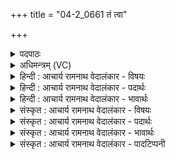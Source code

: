 +++
title = "04-2_0661 तं त्वा"

+++
<details><summary>पदपाठः</summary>

त꣢म्। त्वा꣣। समि꣡द्भिः꣢। सम्। इ꣡द्भिः꣢꣯। अ꣣ङ्गिरः। घृ꣡ते꣢न। व꣣र्द्धयामसि। बृह꣢त्। शो꣣च। यविष्ठ्य। ६६१।
</details>

<details><summary>अधिमन्त्रम् (VC)</summary>

- अग्निः
- भरद्वाजो बार्हस्पत्यः
- गायत्री
- षड्जः
</details>

<details><summary>हिन्दी : आचार्य रामनाथ वेदालंकार - विषयः</summary>

अगले मन्त्र में यज्ञाग्नि, आत्माग्नि तथा परमात्माग्नि को सम्बोधन किया गया है।
</details>

<details><summary>हिन्दी : आचार्य रामनाथ वेदालंकार - पदार्थः</summary>

पदार्थान्वय -  प्रथम—यज्ञाग्नि के पक्ष में। हे (अङ्गिरः) चंचल ज्वालावाले यज्ञाग्नि ! (तं त्वा) उस तुझको, हम (समिद्भिः) समिधाओं से, और (घृतेन) घृत से (वर्धयामसि) बढ़ाते हैं। हे (यविष्ठ्य) अतिशय युवा अग्ने ! तू (बृहत्) बहुत अधिक (शोच) चमक ॥ द्वितीय—जीवात्मा के पक्ष में। मनुष्य अपने अन्तरात्मा को उद्बोधन दे रहा है—हे (अङ्गिरः) कर्मशील मेरे अन्तरात्मन् ! (तं त्वा) उस बहुत कर्म करने में समर्थ तुझे, हम (समिद्भिः) ज्ञानरूप समिधाओं से और (घृतेन) सत्कर्मरूप घृत से (वर्धयामसि) बढ़ाते हैं। हे (यविष्ठ्य) अतिशय तरुण ! तू संसार में (बृहत्) बहुत अधिक (शोच) चमक ॥ तृतीय—परमात्मा के पक्ष में। हे (अङ्गिरः) प्राणप्रिय परमात्मन् ! (तं त्वा) सब कर्मों में समर्थ उन आपको हम (समिद्भिः) प्रदीप्त करने के साधन योगाङ्गों से और (घृतेन) स्नेहयुक्त भक्तिभावों से, अपने अन्तःकरण में (वर्धयामसि) बढ़ाते हैं। हे (यविष्ठ्य) सर्वातिशय समृद्ध भगवन् ! तुम, हमारे अन्तःकरण में (बृहत्) अधिक (शोच) चमको ॥२॥ यहाँ श्लेषालङ्कार है ॥२॥
</details>

<details><summary>हिन्दी : आचार्य रामनाथ वेदालंकार - भावार्थः</summary>

भावार्थ -  मनुष्यों को चाहिए कि यज्ञाग्नि को प्रदीप्त [और संवृद्ध करके स्वयं भी तेज से प्रदीप्त] तथा संवृद्ध हों। इसी प्रकार अपने अन्तरात्मा को उद्बोधन देकर निर्भ्रान्त ज्ञानराशि का संचय करके महान् कीर्ति प्राप्त करें और योगाभ्यास एवं भक्ति से परमात्मा-रूप अग्नि को अपने आत्मा में प्रदीप्त करें ॥२॥
</details>

<details><summary>संस्कृत : आचार्य रामनाथ वेदालंकार - विषयः</summary>

अथ यज्ञाग्निमात्माग्निं परमात्मात्माग्निं च सम्बोधयति।
</details>

<details><summary>संस्कृत : आचार्य रामनाथ वेदालंकार - पदार्थः</summary>

पदार्थान्वय -  प्रथमः—यज्ञाग्निपरः। हे (अङ्गिरः) चपलज्वाल यज्ञाग्ने ! [अगि गतौ। यः अङ्गति गच्छति सोऽङ्गिराः, तत्सम्बुद्धौ अङ्गिरः इति। अगि धातोः अङ्गिराः। उ० ४।२३७ इति निपातनाद् असिप्रत्ययः इरुडागमश्च।] (तं त्वा) तादृशं त्वाम्, वयम् (समिद्भिः) काष्ठैः (घृतेन) आज्येन च (वर्धयामसि) वर्धयामः। हे (यविष्ठ्य२) युवतम ! (अतिशयेन युवा यविष्ठः, यविष्ठ एव यविष्ठ्यः, स्वार्थे यत्।) त्वम् (बृहत्) अत्यधिकम् (शोच) दीप्यस्व ॥ द्वितीयः—जीवात्मपरः। स्वात्मानं समुद्बोधयति—हे (अङ्गिरः) कर्मशील मदीय अन्तरात्मन् ! (तं त्वा) तादृशं बहुकर्मक्षमं त्वाम् वयम् (समिद्धिः) ज्ञानेन्धनैः (घृतेन) सत्कर्मरूपेण आज्येन च (वर्धयामसि) वर्धयामः। हे (यविष्ठ्य) तरुणतम ! त्वम्, संसारे (बृहत्) अत्यधिकम् (शोच) प्रदीप्यस्व ॥ तृतीयः—परमात्मपरः। हे (अङ्गिरः) प्राणप्रिय परमात्मन् ! (तं त्वा) तादृशं सर्वकर्मसमर्थं त्वाम्, वयम् (समिद्धिः) समिन्धनसाधनैः योगाङ्गैः घृतैः स्नेहयुतैः भक्तिभावैश्च, स्वान्तःकरणे (वर्धयामसि) वर्धयामः। हे (यविष्ठ्य) समृद्धतम भगवन्। त्वम् अस्मदन्तःकरणे (बृहत्) अत्यधिकम् (शोच) दीप्यस्व३ ॥२॥ अत्र श्लेषालङ्कारः ॥२॥
</details>

<details><summary>संस्कृत : आचार्य रामनाथ वेदालंकार - भावार्थः</summary>

भावार्थ -  मनुष्यैर्यज्ञाग्निं समिध्य संवर्ध्य च स्वयमपि तेजसा समिद्धैः संवृद्धैश्च भाव्यम्। तथैव मनुष्यैः स्वात्मानमुद्बोध्य निर्भ्रान्तं ज्ञानराशिं संचित्य महोज्ज्वलानि कर्माणि कृत्वा महती कीर्तिः प्राप्तव्या। अथ च योगाभ्यासैः भक्त्या च परमात्माग्निः स्वात्मनि प्रदीपनीयः ॥२॥
</details>

<details><summary>संस्कृत : आचार्य रामनाथ वेदालंकार - पादटिप्पनी</summary>

टिप्पनी -   १. ऋ० ६।१६।११, य० ३।३। २. यविष्ठ्यः अतिशयेन बलवान्—इति वि०। ३. दयानन्दर्षिर्मन्त्रमिमम् ऋग्भाष्ये वाचकलुप्तोपमामाश्रित्य ये राजादयो जनाः घृतेनाग्निमिव शिक्षासत्काराभ्यां शूरान् वर्धयन्ति ते सदा विजयमाप्नुवन्तीत्यादिरूपेण, यजुर्भाष्ये, ‘भौतिकोऽग्निर्होमशिल्पविद्यासिद्धये साधनैरिन्धनादिभिर्नित्यं वर्धनीय इत्यादिरुपेण’ व्याख्यातवान्।
</details>